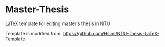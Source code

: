 # Master-Thesis
LaTeX template for editing master's thesis in NTU

Template is modified from: https://github.com/Hsins/NTU-Thesis-LaTeX-Template
